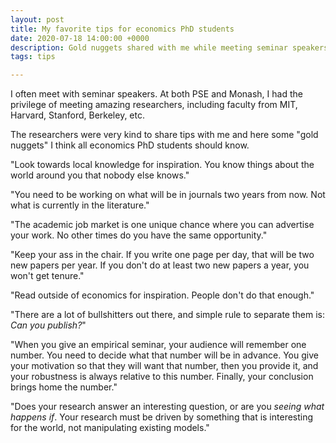```yaml
---
layout: post
title: My favorite tips for economics PhD students
date: 2020-07-18 14:00:00 +0000
description: Gold nuggets shared with me while meeting seminar speakers
tags: tips

---
```

I often meet with seminar speakers. At both PSE and Monash, I had the privilege of meeting amazing researchers, including faculty from MIT, Harvard, Stanford, Berkeley, etc. 

The researchers were very kind to share tips with me and here some "gold nuggets" I think all economics PhD students should know. 

"Look towards local knowledge for inspiration. You know things about the world around you that nobody else knows."

"You need to be working on what will be in journals two years from now. Not what is currently in the literature."

"The academic job market is one unique chance where you can advertise your work. No other times do you have the same opportunity."

"Keep your ass in the chair. If you write one page per day, that will be two new papers per year. If you don't do at least two new papers a year, you won't get tenure."

"Read outside of economics for inspiration. People don't do that enough."

"There are a lot of bullshitters out there, and simple rule to separate them is: _Can you publish?_"

"When you give an empirical seminar, your audience will remember one number. You need to decide what that number will be in advance. You give your motivation so that they will want that number, then you provide it, and your robustness is always relative to this number. Finally, your conclusion brings home the number."

"Does your research answer an interesting question, or are you _seeing what happens if_. Your research must be driven by something that is interesting for the world, not manipulating existing models."